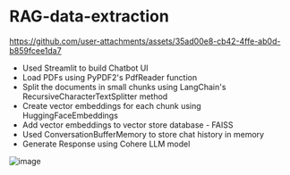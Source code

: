 # RAG-data-extraction


https://github.com/user-attachments/assets/35ad00e8-cb42-4ffe-ab0d-b859fcee1da7


- Used Streamlit to build Chatbot UI
- Load PDFs using PyPDF2's PdfReader function
- Split the documents in small chunks using LangChain's RecursiveCharacterTextSplitter method
- Create vector embeddings for each chunk using HuggingFaceEmbeddings
- Add vector embeddings to vector store database - FAISS
- Used ConversationBufferMemory to store chat history in memory
- Generate Response using Cohere LLM model

![image](https://github.com/user-attachments/assets/08a3844e-4975-405c-9b82-7e0dafbdb5a2)

